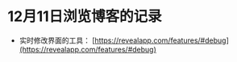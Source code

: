 # 12月11日浏览博客的记录

* 实时修改界面的工具： [https://revealapp.com/features/#debug](https://revealapp.com/features/#debug)